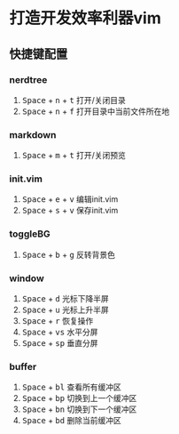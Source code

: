 # 打造开发效率利器vim

## 快捷键配置
### nerdtree
1. <kbd>Space</kbd> + <kbd>n</kbd> + <kbd>t</kbd> 打开/关闭目录
2. <kbd>Space</kbd> + <kbd>n</kbd> + <kbd>f</kbd> 打开目录中当前文件所在地
### markdown
1. <kbd>Space</kbd> + <kbd>m</kbd> + <kbd>t</kbd> 打开/关闭预览
### init.vim
1. <kbd>Space</kbd> + <kbd>e</kbd> + <kbd>v</kbd> 编辑init.vim
2. <kbd>Space</kbd> + <kbd>s</kbd> + <kbd>v</kbd> 保存init.vim
### toggleBG
1. <kbd>Space</kbd> + <kbd>b</kbd> + <kbd>g</kbd> 反转背景色
### window
1. <kbd>Space</kbd> + <kbd>d</kbd> 光标下降半屏
2. <kbd>Space</kbd> + <kbd>u</kbd> 光标上升半屏
3. <kbd>Space</kbd> + <kbd>r</kbd> 恢复操作
4. <kbd>Space</kbd> + <kbd>vs</kbd> 水平分屏
5. <kbd>Space</kbd> + <kbd>sp</kbd> 垂直分屏
### buffer
1. <kbd>Space</kbd> + <kbd>bl</kbd> 查看所有缓冲区
2. <kbd>Space</kbd> + <kbd>bp</kbd> 切换到上一个缓冲区
3. <kbd>Space</kbd> + <kbd>bn</kbd> 切换到下一个缓冲区
4. <kbd>Space</kbd> + <kbd>bd</kbd> 删除当前缓冲区
### 

